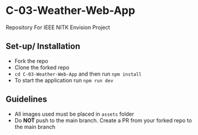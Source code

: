 # C-03-Weather-Web-App
Repository For IEEE NITK Envision Project

## Set-up/ Installation
- Fork the repo
- Clone the forked repo 
- `cd C-03-Weather-Web-App` and then run `npm install`
- To start the application run `npm run dev`

## Guidelines
- All images used must be placed in `assets` folder
- Do <b> NOT </b> push to the main branch. Create a PR from your forked repo to the main branch
